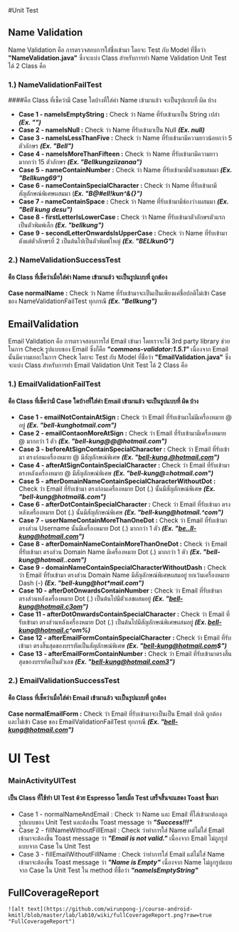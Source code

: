 #Unit Test

## Name Validation

Name Validation คือ การตรวจสอบการใส่ชื่อเข้ามา โดยจะ Test กับ Model ที่ชื่อว่า **"NameValidation.java"** ซึ่งจะแบ่ง Class สำหรับการทำ Name Validation Unit Test  ได้ 2 Class คือ

### 1.) NameValidationFailTest

####คือ Class ที่เช็คว่ามี Case ใดบ้างที่ใส่ค่า Name เข้ามาแล้ว จะเป็นรูปแบบที่ ผิด บ้าง

- **Case 1 - nameIsEmptyString :** Check ว่า Name ที่รับเข้ามาเป็น String เปล่า ***(Ex. "")***
- **Case 2 - nameIsNull :** Check ว่า Name ที่รับเข้ามาเป็น Null ***(Ex. null)***
- **Case 3 - nameIsLessThanFive :** Check ว่า Name ที่รับเข้ามามีความยาวน้อยกว่า 5 ตัวอักษร ***(Ex. "Bell")***
- **Case 4 - nameIsMoreThanFifteen :** Check ว่า Name ที่รับเข้ามามีความยาวมากกว่า 15 ตัวอักษร ***(Ex. "Bellkungziizanaa")***
- **Case 5 - nameContainNumber :** Check ว่า Name ที่รับเข้ามามีตัวเลขผสมมา ***(Ex. "Bellkung69")***
- **Case 6 - nameContainSpecialCharacter :** Check ว่า Name ที่รับเข้ามามีสัญลักษณ์พิเศษผสมมา (***Ex. "B@#ell!kun^&{}")***
- **Case 7 - nameContainSpace :** Check ว่า Name ที่รับเข้ามามีช่องว่างผสมมา ***(Ex. "Bell kung desu")***
- **Case 8 - firstLetterIsLowerCase :** Check ว่า Name ที่รับเข้ามาตัวอักษรตัวแรกเป็นตัวพิมพ์เล็ก ***(Ex. "bellkung")***
- **Case 9 - secondLetterOnwardsIsUpperCase :** Check ว่า Name ที่รับเข้ามาตังแต่ตัวอักษรที่ 2 เป็นต้นไปเป็นตัวพิมพ์ใหญ่ ***(Ex. "BELlkunG")***

### 2.) NameValidationSuccessTest

#### คือ Class ที่เช็คว่าเมื่อใส่ค่า Name เข้ามาแล้ว จะเป็นรูปแบบที่ ถูกต้อง

**Case normalName :** Check ว่า Name ที่รับเข้ามาจะเป็นเป็นเพียงแค่ชื่อปกติไม่เข้า Case ของ NameValidationFailTest ทุกกรณี ***(Ex. "Bellkung")***



## EmailValidation

Email Validation คือ การตรวจสอบการใส่ Email เข้ามา โดยเราจะใช้ 3rd party library ช่วยในการ Check รูปแบบของ Email ซึ่งก็คือ ***"commons-validator:1.5.1"*** เนื่องจาก Email นั้นมีความเยอะในการ Check โดยจะ Test กับ Model ที่ชื่อว่า **"EmailValidation.java"** ซึ่งจะแบ่ง Class สำหรับการทำ Email Validation Unit Test  ได้ 2 Class คือ

### 1.) EmailValidationFailTest

#### คือ Class ที่เช็คว่ามี Case ใดบ้างที่ใส่ค่า Email เข้ามาแล้ว จะเป็นรูปแบบที่ ผิด บ้าง

- **Case 1 - emailNotContainAtSign :** Check ว่า Email ที่รับเข้ามาไม่มีเครื่องหมาย @ อยู่ ***(Ex. "bell-kunghotmail.com")***
- **Case 2 - emailContaonMoreAtSign :** Check ว่า Email ที่รับเข้ามามีเครื่องหมาย @ มากกว่า 1 ตัว ***(Ex. "bell-kung@@@hotmail.com")***
- **Case 3 - beforeAtSignContainSpecialCharacter :** Check ว่า Email ที่รับเข้ามา ตรงก่อนเครื่องหมาย @ มีสัญลักษณ์พิเศษ ***(Ex. "bell-kung.@hotmail.com")***
- **Case 4 - afterAtSignContainSpecialCharacter :** Check ว่า Email ที่รับเข้ามา ตรงหลังเครื่องหมาย @ มีสัญลักษณ์พิเศษ ***(Ex. "bell-kung@=hotmail.com")***
- **Case 5 - afterDomainNameContainSpecialCharacterWithoutDot :** Check ว่า Email ที่รับเข้ามา ตรงก่อนเครื่องหมาย Dot (.) นั้นมีสัญลักษณ์พิเศษ ***(Ex. "bell-kung@hotmail&.com")***
- **Case 6 - afterDotContainSpecialCharacter :** Check ว่า Email ที่รับเข้ามา ตรงหลังเครื่องหมาย Dot (.) นั้นมีสัญลักษณ์พิเศษ ***(Ex. "bell-kung@hotmail.^com")***
- **Case 7 - userNameContainMoreThanOneDot :** Check ว่า Email ที่รับเข้ามา ตรงส่วน Username นั้นมีเครื่องหมาย Dot (.) มากกว่า 1 ตัว ***(Ex. "be..ll-kung@hotmail.com")***
- **Case 8 - afterDomainNameContainMoreThanOneDot :** Check ว่า Email ที่รับเข้ามา ตรงส่วน Domain Name มีเครื่องหมาย Dot (.) มากกว่า 1 ตัว ***(Ex. "bell-kung@hotmail..com")***
- **Case 9 - domainNameContainSpecialCharacterWithoutDash :** Check ว่า Email ที่รับเข้ามา ตรงส่วน Domain Name มีสัญลักษณ์พิเศษผสมอยู่ ยกเว้นเครื่องหมาย Dash (-) ***(Ex. "bell-kung@hot\*mail.com")***
- **Case 10 - afterDotOnwardsContainNumber :** Check ว่า Email ที่รับเข้ามา ตรงส่วนหลังเครื่องหมาย Dot (.) เป็นต้นไปมีตัวเลขผสมอยู่ ***(Ex. "bell-kung@hotmail.c3om")***
- **Case 11 - afterDotOnwardsContainSpecialCharacter :** Check ว่า Email ที่รับเข้ามา ตรงส่วนหลังเครื่องหมาย Dot (.) เป็นต้นไปมีสัญลักษณ์พิเศษผสมอยู่ ***(Ex. bell-kung@hotmail.c^om%)***
- **Case 12 - afterEmailFormContainSpecialCharacter :** Check ว่า Email ที่รับเข้ามา ตรงสิ้นสุดของบรรทัดเป็นสัญลักษณ์พิเศษ ***(Ex. "bell-kung@hotmail.com$")***
- **Case 13 - afterEmailFormContainNumber :** Check ว่า Email ที่รับเข้ามาตรงสิ้นสุดของบรรทัดเป็นตัวเลข ***(Ex. "bell-kung@hotmail.com3")***


### 2.) EmailValidationSuccessTest

#### คือ Class ที่เช็คว่าเมื่อใส่ค่า Email เข้ามาแล้ว จะเป็นรูปแบบที่ ถูกต้อง

**Case normalEmailForm :** Check ว่า Email ที่รับเข้ามาจะเป็นเป็น Email ปกติ ถูกต้อง และไม่เข้า Case ของ EmailValidationFailTest ทุกกรณี ***(Ex. "bell-kung@hotmail.com")***



# UI Test

### MainActivityUITest

#### เป็น Class ที่ใช้ทำ UI Test ด้วย Espresso โดยเมื่อ Test เสร็จสิ้นจะแสดง Toast ขึ้นมา

- Case 1 - normalNameAndEmail : Check ว่า Name และ Email ที่ใส่เข้ามาต้องถูกรูปแบบของ Unit Test และต้องขึ้น Toast message ว่า ***"Success!!!"***
- Case 2 - fillNameWithoutFillEmail : Check ว่าทำการใส่ Name แต่ไม่ใส่ Email เข้ามาจะต้องขึ้น Toast message ว่า ***"Email is not valid."*** เนื่องจาก Email ไม่ถูกรูปแบบจาก Case ใน Unit Test
- Case 3 - fillEmailWithoutFillName : Check ว่าทำการใส่ Email แต่ไม่ใส่ Name เข้ามาจะต้องขึ้น Toast message ว่า ***"Name is Empty"*** เนื่องจาก Name ไม่ถูกรูปแบบจาก Case ใน Unit Test ใน method ที่ชื่อว่า ***"nameIsEmptyString"***



## FullCoverageReport

```
![alt text](https://github.com/wirunpong-j/course-android-kmitl/blob/master/lab/lab10/wiki/fullCoverageReport.png?raw=true "FullCoverageReport")
```